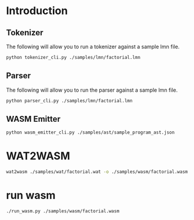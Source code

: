 # Introduction

## Tokenizer
The following will allow you to run a tokenizer against a sample lmn file.

```bash
python tokenizer_cli.py ./samples/lmn/factorial.lmn
```

## Parser
The following will allow you to run the parser against a sample lmn file.

```bash
python parser_cli.py ./samples/lmn/factorial.lmn
```

## WASM Emitter

```bash
python wasm_emitter_cli.py ./samples/ast/sample_program_ast.json
```

# WAT2WASM

```bash
wat2wasm ./samples/wat/factorial.wat -o ./samples/wasm/factorial.wasm
```

# run wasm
```bash
./run_wasm.py ./samples/wasm/factorial.wasm
```